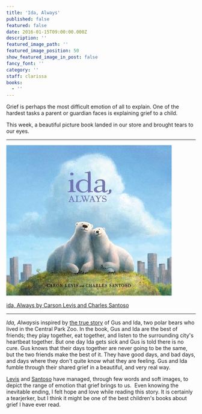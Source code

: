 ```yaml
---
title: 'Ida, Always'
published: false
featured: false
date: 2016-01-15T09:00:00.000Z
description: ''
featured_image_path: ''
featured_image_position: 50
show_featured_image_in_post: false
fancy_font: ''
category: ''
staff: clarissa
books:
  - ''
---
```


Grief is perhaps the most difficult emotion of all to explain. One of the hardest tasks a parent or guardian faces is explaining grief to a child.

This week, a beautiful picture book landed in our store and brought tears to our eyes.

---

![](/uploads/versions/ida-always---x----440-400x---.jpg)

[ida, Always by Carson Levis and Charles Santoso](http://www.brooklinebooksmith-shop.com/book/9781481426404)

---

*Ida, Always*is inspired by&nbsp;[the true story](http://gothamist.com/2013/08/28/gus_the_central_park_zoo_polar_bear.php#photo-1) of Gus and Ida, two polar bears who lived in the Central Park Zoo. In the book, Gus and Ida are the best of friends; they play together, eat together, and listen to the surrounding city's heartbeat together. But one day Ida gets sick and Gus is told there is no cure. Gus knows that their days together are never going to be the same, but the two friends make the best of it. They have good days, and bad days, and days where they don't quite know what they are feeling. Gus and Ida fumble through their shared grief in a beautiful, and very real way.

[Levis](http://www.caronlevis.com/) and [Santoso](http://www.charlessantoso.com/) have managed, through few words and soft images, to depict the range of emotion that grief brings to us.&nbsp; Even knowing the inevitable ending, I felt hope and love while reading this story. It is certainly a tearjerker, but I think it might be one of the best children's books about grief I have ever read.